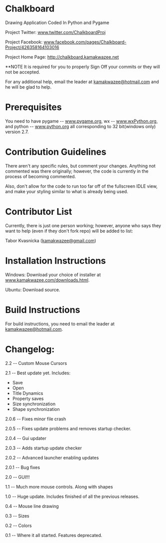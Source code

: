 Chalkboard
==========

Drawing Application Coded In Python and Pygame

Project Twitter: www.twitter.com/ChalkboardProj

Project Facebook: www.facebook.com/pages/Chalkboard-Project/426358164103016

Project Home Page: http://chalkboard.kamakwazee.net

**NOTE  It is required for you to properly Sign Off your commits or they will not be accepted.

For any additional help, email the leader at kamakwazee@hotmail.com and he will be glad to help.

Prerequisites
==========

You need to have pygame -- www.pygame.org, wx -- www.wxPython.org, and python -- www.python.org all corresponding to 32 bit(windows only) version 2.7.

Contribution Guidelines
==========

There aren't any specific rules, but comment your changes. Anything not commented was there originally; however, the code is currently in the process of becoming commented.

Also, don't allow for the code to run too far off of the fullscreen IDLE view, and make your styling similar to what is already being used.

Contributor List
==========

Currently, there is just one person working; however, anyone who says they want to help (even if they don't fork repo) will be added to list:

Tabor Kvasnicka (kamakwazee@gmail.com)

Installation Instructions
==========

Windows:
Download your choice of installer at www.kamakwazee.com/downloads.html.

Ubuntu:
Download source.

Build Instructions
==========

For build instructions, you need to email the leader at kamakwazee@hotmail.com.

Changelog:
==========

2.2 -- Custom Mouse Cursors

2.1  --  Best update yet. Includes:
* Save
* Open
* Title Dynamics
* Property saves
* Size synchronization
* Shape synchronization

2.0.6  --  Fixes minor file crash

2.0.5  --  Fixes update problems and removes startup checker.

2.0.4  --  Gui updater

2.0.3  --  Adds startup update checker

2.0.2  --  Advanced launcher enabling updates

2.0.1  --  Bug fixes

2.0  --  GUI!!!

1.1  --  Much more mouse controls. Along with shapes

1.0  --  Huge update. Includes finished of all the previous releases.

0.4  --  Mouse line drawing

0.3  --  Sizes

0.2  --  Colors

0.1  --  Where it all started. Features deprecated.
